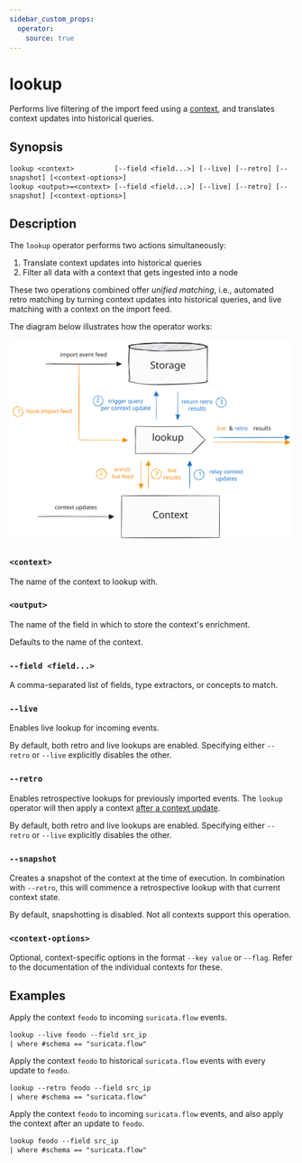 ```yaml
---
sidebar_custom_props:
  operator:
    source: true
---
```


# lookup

Performs live filtering of the import feed using a [context](../contexts.md),
and translates context updates into historical queries.

## Synopsis

```
lookup <context>          [--field <field...>] [--live] [--retro] [--snapshot] [<context-options>]
lookup <output>=<context> [--field <field...>] [--live] [--retro] [--snapshot] [<context-options>]
```

## Description

The `lookup` operator performs two actions simultaneously:

1. Translate context updates into historical queries
2. Filter all data with a context that gets ingested into a node

These two operations combined offer *unified matching*, i.e., automated retro
matching by turning context updates into historical queries, and live matching
with a context on the import feed.

The diagram below illustrates how the operator works:

![lookup](lookup.excalidraw.svg)

### `<context>`

The name of the context to lookup with.

### `<output>`

The name of the field in which to store the context's enrichment.

Defaults to the name of the context.

### `--field <field...>`

A comma-separated list of fields, type extractors, or concepts to match.

### `--live`

Enables live lookup for incoming events.

By default, both retro and live lookups are enabled. Specifying either `--retro`
or `--live` explicitly disables the other.

### `--retro`

Enables retrospective lookups for previously imported events. The `lookup`
operator will then apply a context [after a context update](context.md).

By default, both retro and live lookups are enabled.
Specifying either `--retro` or `--live` explicitly disables
the other.

### `--snapshot`

Creates a snapshot of the context at the time of execution. In combination with
`--retro`, this will commence a retrospective lookup with that current context
state.

By default, snapshotting is disabled. Not all contexts support this operation.

### `<context-options>`

Optional, context-specific options in the format `--key value` or `--flag`.
Refer to the documentation of the individual contexts for these.

## Examples

Apply the context `feodo` to incoming `suricata.flow` events.

```
lookup --live feodo --field src_ip
| where #schema == "suricata.flow"
```

Apply the context `feodo` to historical `suricata.flow` events with every update
to `feodo`.

```
lookup --retro feodo --field src_ip
| where #schema == "suricata.flow"
```

Apply the context `feodo` to incoming `suricata.flow` events, and also apply the
context after an update to `feodo`.

```
lookup feodo --field src_ip
| where #schema == "suricata.flow"
```
